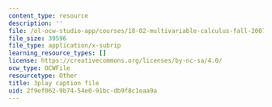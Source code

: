 ```yaml
---
content_type: resource
description: ''
file: /ol-ocw-studio-app/courses/18-02-multivariable-calculus-fall-2007/2f9ef0629b7454e091bcdb9f8c1eaa9a_PxCxlsl_YwY.vtt
file_size: 39596
file_type: application/x-subrip
learning_resource_types: []
license: https://creativecommons.org/licenses/by-nc-sa/4.0/
ocw_type: OCWFile
resourcetype: Other
title: 3play caption file
uid: 2f9ef062-9b74-54e0-91bc-db9f8c1eaa9a
---
```

